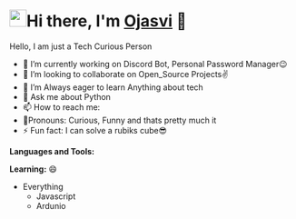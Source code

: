 ### <h1><img src="https://emojis.slackmojis.com/emojis/images/1531849430/4246/blob-sunglasses.gif?1531849430" width="30"/>Hi there, I'm [Ojasvi](https://github.com/Ojasvi-jain) 👋</h1>
Hello, I am just a Tech Curious Person
- 🔭 I’m currently working on Discord Bot, Personal Password Manager😉
- 👯 I’m looking to collaborate on Open_Source Projects✌
- 📓 I’m Always eager to learn Anything about tech
- 💬 Ask me about Python
- 📫 How to reach me: 
- 🤔Pronouns: Curious, Funny and thats pretty much it
- ⚡ Fun fact: I can solve a rubiks cube😎


**Languages and Tools:**


**Learning:** 😄 
- Everything
	- Javascript
	- Ardunio

